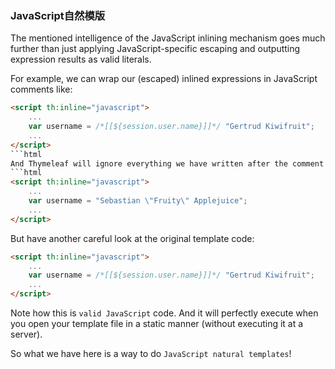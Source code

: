 ### JavaScript自然模版

The mentioned intelligence of the JavaScript inlining mechanism goes much further than just applying JavaScript-specific escaping and outputting expression results as valid literals.

For example, we can wrap our (escaped) inlined expressions in JavaScript comments like:
```html
<script th:inline="javascript">
    ...
    var username = /*[[${session.user.name}]]*/ "Gertrud Kiwifruit";
    ...
</script>
```html
And Thymeleaf will ignore everything we have written after the comment and before the semicolon (in this case `'Gertrud Kiwifruit'`), so the result of executing this will look exactly like when we were not using the wrapping comments:
```html
<script th:inline="javascript">
    ...
    var username = "Sebastian \"Fruity\" Applejuice";
    ...
</script>
```
But have another careful look at the original template code:
```html
<script th:inline="javascript">
    ...
    var username = /*[[${session.user.name}]]*/ "Gertrud Kiwifruit";
    ...
</script>
```
Note how this is `valid JavaScript` code. And it will perfectly execute when you open your template file in a static manner (without executing it at a server).

So what we have here is a way to do `JavaScript natural templates`!